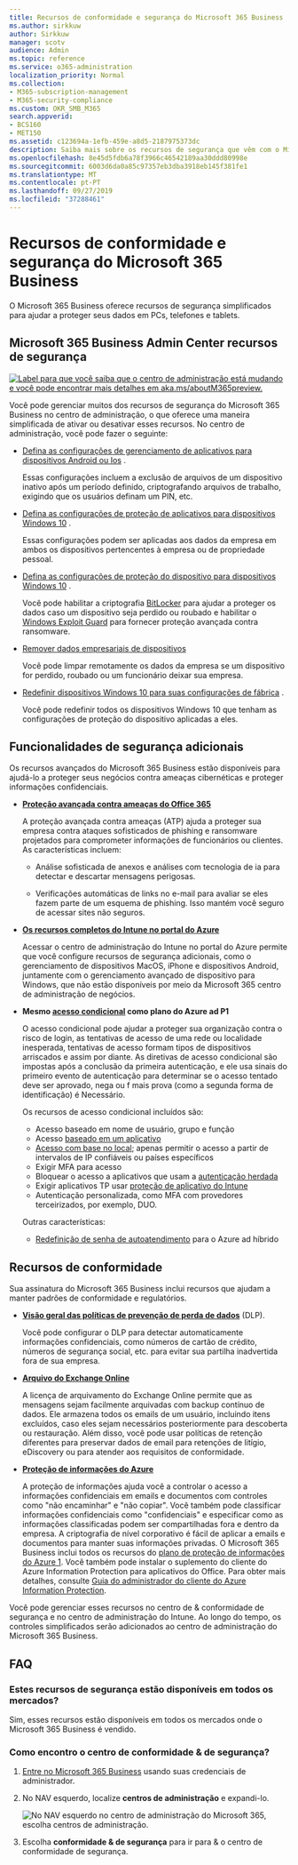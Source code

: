 ```yaml
---
title: Recursos de conformidade e segurança do Microsoft 365 Business
ms.author: sirkkuw
author: Sirkkuw
manager: scotv
audience: Admin
ms.topic: reference
ms.service: o365-administration
localization_priority: Normal
ms.collection:
- M365-subscription-management
- M365-security-compliance
ms.custom: OKR_SMB_M365
search.appverid:
- BCS160
- MET150
ms.assetid: c123694a-1efb-459e-a8d5-2187975373dc
description: Saiba mais sobre os recursos de segurança que vêm com o Microsoft 365 Business.
ms.openlocfilehash: 8e45d5fdb6a78f3966c46542189aa30ddd80998e
ms.sourcegitcommit: 6003d6da0a85c97357eb3dba3918eb145f381fe1
ms.translationtype: MT
ms.contentlocale: pt-PT
ms.lasthandoff: 09/27/2019
ms.locfileid: "37288461"
---
```

# <a name="microsoft-365-business-security-and-compliance-features"></a>Recursos de conformidade e segurança do Microsoft 365 Business

O Microsoft 365 Business oferece recursos de segurança simplificados para ajudar a proteger seus dados em PCs, telefones e tablets.
    
## <a name="microsoft-365-business-admin-center-security-features"></a>Microsoft 365 Business Admin Center recursos de segurança

[![Label para que você saiba que o centro de administração está mudando e você pode encontrar mais detalhes em aka.ms/aboutM365preview.](media/m365admincenterchanging.png)](https://docs.microsoft.com/office365/admin/microsoft-365-admin-center-preview)

Você pode gerenciar muitos dos recursos de segurança do Microsoft 365 Business no centro de administração, o que oferece uma maneira simplificada de ativar ou desativar esses recursos. No centro de administração, você pode fazer o seguinte:
  
  
- [Defina as configurações de gerenciamento de aplicativos para dispositivos Android ou Ios](app-protection-settings-for-android-and-ios.md) . 
    
    Essas configurações incluem a exclusão de arquivos de um dispositivo inativo após um período definido, criptografando arquivos de trabalho, exigindo que os usuários definam um PIN, etc.
    
- [Defina as configurações de proteção de aplicativos para dispositivos Windows 10](protection-settings-for-windows-10-devices.md) . 
    
    Essas configurações podem ser aplicadas aos dados da empresa em ambos os dispositivos pertencentes à empresa ou de propriedade pessoal.
    
- [Defina as configurações de proteção do dispositivo para dispositivos Windows 10](protection-settings-for-windows-10-pcs.md) . 
    
    Você pode habilitar a criptografia [BitLocker](https://go.microsoft.com/fwlink/p/?linkid=871405) para ajudar a proteger os dados caso um dispositivo seja perdido ou roubado e habilitar o [Windows Exploit Guard](https://go.microsoft.com/fwlink/p/?linkid=871404) para fornecer proteção avançada contra ransomware. 
    
- [Remover dados empresariais de dispositivos](remove-company-data.md)
    
    Você pode limpar remotamente os dados da empresa se um dispositivo for perdido, roubado ou um funcionário deixar sua empresa.
    
- [Redefinir dispositivos Windows 10 para suas configurações de fábrica](reset-devices-to-factory-settings.md) . 
    
    Você pode redefinir todos os dispositivos Windows 10 que tenham as configurações de proteção do dispositivo aplicadas a eles.
    
## <a name="additional-security-features"></a>Funcionalidades de segurança adicionais 

Os recursos avançados do Microsoft 365 Business estão disponíveis para ajudá-lo a proteger seus negócios contra ameaças cibernéticas e proteger informações confidenciais.
  
- **[Proteção avançada contra ameaças do Office 365](https://support.office.com/article/e100fe7c-f2a1-4b7d-9e08-622330b83653)**
    
    A proteção avançada contra ameaças (ATP) ajuda a proteger sua empresa contra ataques sofisticados de phishing e ransomware projetados para comprometer informações de funcionários ou clientes. As características incluem:
    
  - Análise sofisticada de anexos e análises com tecnologia de ia para detectar e descartar mensagens perigosas.
    
  - Verificações automáticas de links no e-mail para avaliar se eles fazem parte de um esquema de phishing. Isso mantém você seguro de acessar sites não seguros.

- **[Os recursos completos do Intune no portal do Azure](https://go.microsoft.com/fwlink/p/?linkid=871403)**
    
    Acessar o centro de administração do Intune no portal do Azure permite que você configure recursos de segurança adicionais, como o gerenciamento de dispositivos MacOS, iPhone e dispositivos Android, juntamente com o gerenciamento avançado de dispositivo para Windows, que não estão disponíveis por meio da Microsoft 365 centro de administração de negócios.
- **Mesmo [acesso condicional](https://docs.microsoft.com/en-us/azure/active-directory/conditional-access/overview) como plano do Azure ad P1**

    O acesso condicional pode ajudar a proteger sua organização contra o risco de login, as tentativas de acesso de uma rede ou localidade inesperada, tentativas de acesso formam tipos de dispositivos arriscados e assim por diante. As diretivas de acesso condicional são impostas após a conclusão da primeira autenticação, e ele usa sinais do primeiro evento de autenticação para determinar se o acesso tentado deve ser aprovado, nega ou f mais prova (como a segunda forma de identificação) é Necessário.

    Os recursos de acesso condicional incluídos são:

    - Acesso baseado em nome de usuário, grupo e função
    - Acesso [baseado em um aplicativo](https://docs.microsoft.com/azure/active-directory/conditional-access/app-based-conditional-access) 
    - [Acesso com base no local](https://docs.microsoft.com/azure/active-directory/authentication/howto-registration-mfa-sspr-combined#conditional-access-policies-for-combined-registration);  apenas permitir o acesso a partir de intervalos de IP confiáveis ou países específicos 
    - Exigir MFA para acesso
    - Bloquear o acesso a aplicativos que usam a [autenticação herdada](https://docs.microsoft.com/azure/active-directory/conditional-access/block-legacy-authentication)
    - Exigir aplicativos TP usar [proteção de aplicativo do Intune](https://docs.microsoft.com/azure/active-directory/conditional-access/app-protection-based-conditional-access)
    - Autenticação personalizada, como MFA com provedores terceirizados, por exemplo, DUO.
   
    Outras características:
    - [Redefinição de senha de autoatendimento](https://docs.microsoft.com/azure/active-directory/authentication/concept-sspr-customization) para o Azure ad híbrido
    
## <a name="compliance-features"></a>Recursos de conformidade

Sua assinatura do Microsoft 365 Business inclui recursos que ajudam a manter padrões de conformidade e regulatórios.

- **[Visão geral das políticas de prevenção de perda de dados](https://support.office.com/article/1966b2a7-d1e2-4d92-ab61-42efbb137f5e)** (DLP). 
    
    Você pode configurar o DLP para detectar automaticamente informações confidenciais, como números de cartão de crédito, números de segurança social, etc. para evitar sua partilha inadvertida fora de sua empresa.
    
- **[Arquivo do Exchange Online](https://products.office.com/exchange/microsoft-exchange-online-archiving-email)**
    
    A licença de arquivamento do Exchange Online permite que as mensagens sejam facilmente arquivadas com backup contínuo de dados. Ele armazena todos os emails de um usuário, incluindo itens excluídos, caso eles sejam necessários posteriormente para descoberta ou restauração. Além disso, você pode usar políticas de retenção diferentes para preservar dados de email para retenções de litígio, eDiscovery ou para atender aos requisitos de conformidade.
    
- **[Proteção de informações do Azure](https://go.microsoft.com/fwlink/p/?linkid=871406)**
    
    A proteção de informações ajuda você a controlar o acesso a informações confidenciais em emails e documentos com controles como "não encaminhar" e "não copiar". Você também pode classificar informações confidenciais como "confidenciais" e especificar como as informações classificadas podem ser compartilhadas fora e dentro da empresa. A criptografia de nível corporativo é fácil de aplicar a emails e documentos para manter suas informações privadas. O Microsoft 365 Business inclui todos os recursos do [plano de proteção de informações do Azure 1](https://go.microsoft.com/fwlink/p/?linkid=871407). Você também pode instalar o suplemento do cliente do Azure Information Protection para aplicativos do Office. Para obter mais detalhes, consulte [Guia do administrador do cliente do Azure Information Protection](https://docs.microsoft.com/azure/information-protection/rms-client/client-admin-guide).

Você pode gerenciar esses recursos no centro de &amp; conformidade de segurança e no centro de administração do Intune. Ao longo do tempo, os controles simplificados serão adicionados ao centro de administração do Microsoft 365 Business.
  
    
## <a name="faq"></a>FAQ

 ### <a name="are-these-security-features-available-in-all-markets"></a>Estes recursos de segurança estão disponíveis em todos os mercados?
  
Sim, esses recursos estão disponíveis em todos os mercados onde o Microsoft 365 Business é vendido.
  
### <a name="how-do-i-find-the-security-amp-compliance-center"></a>Como encontro o centro de conformidade &amp; de segurança?
  
1. [Entre no Microsoft 365 Business](https://portal.microsoft.com/) usando suas credenciais de administrador. 
    
2. No NAV esquerdo, localize **centros de administração** e expandi-lo. 
    
    ![No NAV esquerdo no centro de administração do Microsoft 365, escolha centros de administração.](media/fa4484f8-c637-45fd-a7bd-bdb3abfd6c03.png)
  
3. Escolha **conformidade &amp; de segurança** para ir para &amp; o centro de conformidade de segurança.